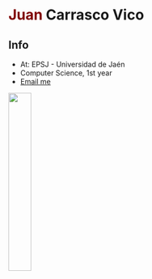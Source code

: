 <h1><strong style="color:maroon">Juan</strong> Carrasco Vico</h1>

<summary display:inline;float:right; ><h2>Info</h2></summary>
<ul float = "left">
  <li>At: EPSJ - Universidad de Jaén</li>
  <li>Computer Science, 1st year</li>
  <li><a href="mailto:jcv00036@red.ujaen.es?subject=An interesting subject&body=Your message">Email me</a></li>
</ul>

<p float = "right">
  <img src = "https://i.imgur.com/sdK61rZ.gif" width="30%">
</p>
